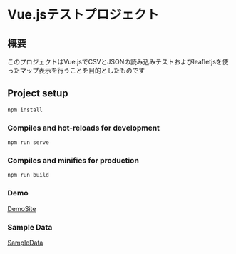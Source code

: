 # Vue.jsテストプロジェクト

## 概要
このプロジェクトはVue.jsでCSVとJSONの読み込みテストおよびleafletjsを使ったマップ表示を行うことを目的としたものです

## Project setup
```
npm install
```

### Compiles and hot-reloads for development
```
npm run serve
```

### Compiles and minifies for production
```
npm run build
```
### Demo
[DemoSite](https://shimane-ishida.github.io/gift-maps/)

### Sample Data
[SampleData](https://github.com/shimane-ishida/gift-maps/tree/master/src/assets)